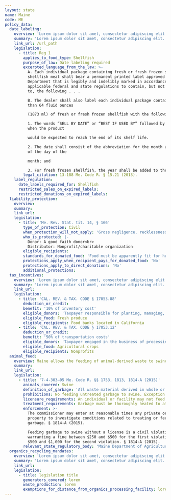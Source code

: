 ```yaml
---
layout: state
name: Maine
code: ME
policy_data:
  date_labeling:
    overview: 'Lorem ipsum dolor sit amet, consectetur adipiscing elit. Curabitur tellus mi, consequat at laoreet eget, vestibulum nec dolor. Vivamus volutpat quam ac quam bibendum rutrum.'
    summary: 'Lorem ipsum dolor sit amet, consectetur adipiscing elit. Curabitur tellus mi, consequat at laoreet eget, vestibulum nec dolor. Vivamus volutpat quam ac quam bibendum rutrum.'
    link_url: /url_path
    legislation:
      - title: Reg 1
        applies_to_food_type: Shellfish
        purpose_of_law: Date labeling required
        excerpted_language_from_the_law: >-
          A. Each individual package containing fresh or fresh frozen shucked
          shellfish meat shall bear a permanent printed label approved by the
          Department that is legibly and indelibly marked in accordance with
          applicable federal and state regulations to contain, but not be limited
          to, the following . . .

          B. The dealer shall also label each individual package containing less
          than 64 fluid ounces

          (1873 ml) of fresh or fresh frozen shellfish with the following:

          1. The words “SELL BY DATE” or “BEST IF USED BY” followed by a date
          when the product

          would be expected to reach the end of its shelf life.

          2. The date shall consist of the abbreviation for the month and number
          of the day of the

          month; and

          3. For fresh frozen shellfish, the year shall be added to the date.
        legal_citation: 13-188 Me. Code R. § 15.21 (2013).
    label_regulation:
      date_labels_required_for: Shellfish
      restricted_sales_on_expired_labels:
      restricted_donations_on_expired_labels:
  liability_protection:
    overview:
    summary:
    link_url:
    legislation:
      - title: 'Me. Rev. Stat. tit. 14, § 166'
        type_of_protection: Civil
        when_protection_will_not_apply: 'Gross negligence, recklessness, or intentional misconduct'
        who_is_protected: |-
          Donor: A good faith donor<br>
          Distributor: Nonprofit/charitable organization
        eligible_recipients:
        standards_for_donated_food: 'Food must be apparently fit for human consumption; includes food not readily marketable due to appearance, freshness, or grade.'
        protections_apply_when_recipient_pays_for_donated_food: 'No'
        protections_apply_to_direct_donations: 'No'
        additional_protections:
  tax_incentives:
    overview: 'Lorem ipsum dolor sit amet, consectetur adipiscing elit. Curabitur tellus mi, consequat at laoreet eget, vestibulum nec dolor. Vivamus volutpat quam ac quam bibendum rutrum.'
    summary: 'Lorem ipsum dolor sit amet, consectetur adipiscing elit. Curabitur tellus mi, consequat at laoreet eget, vestibulum nec dolor. Vivamus volutpat quam ac quam bibendum rutrum.'
    link_url:
    legislation:
      - title: 'CAL. REV. & TAX. CODE § 17053.88'
        deduction_or_credit:
        benefit: '10% of inventory cost'
        eligible_donors: 'Taxpayer responsible for planting, managing, and harvesting crops'
        eligible_food: Fresh produce
        eligible_recipients: Food banks located in California
      - title: 'CAL. REV. & TAX. CODE § 17053.12'
        deduction_or_credit:
        benefit: '50% of transportation costs'
        eligible_donors: 'Taxpayer engaged in the business of processing, distributing, or selling agricultural products'
        eligible_food: Agricultural crops
        eligible_recipients: Nonprofits
  animal_feed:
    overview: Maine allows the feeding of animal-derived waste to swine provided that it has been properly heat-treated and fed by a licensed facility. All other waste may be fed to swine without heat-treatment. Individuals may feed household garbage to their own swine without heat-treating it and without a permit.
    summary:
    link_url:
    legislation:
      - title: '7-4-303–05 Me. Code R. §§ 1753, 1813, 1814-A (2015)'
        animals_covered: Swine
        definition_of_garbage: 'All waste material derived in whole or in part from the meat of any animal, including fish and poultry, or other animal material and other refuse of any character whatsoever that has been associated with any such material resulting from the handling, preparation, cooking or consumption of food, except that “garbage” does not include waste from ordinary household operations that is fed directly to swine on the same premises where such a household is located. § 1813 (2015).'
        prohibitions: No feeding untreated garbage to swine. Exception for individuals feeding household garbage. § 1814-A (2015).
        licensure_requirements: An individual or facility may not feed garbage to swine without procuring a license from the state. § 1814-A (2015).
        treatment_requirements: Garbage must be thoroughly heated to at least 212 degrees Fahrenheit for at least 30 minutes or treated in some other manner that is approved in writing by the state before being fed to swine. § 1814-A (2015).
        enforcement: >-
          The commissioner may enter at reasonable times any private or public
          property to investigate conditions related to treating or feeding of
          garbage. § 1814-A (2015).

          Feeding garbage to swine without a license is a civil violation
          warranting a fine between $250 and $500 for the first violation and
          $500 and $1,000 for the second violation. § 1814-A (2015).
        relevant_state_regulatory_body: 'Maine Department of Agriculture, Conservation, and Forestry (§ 1753 (2015)), <a href="http://www.maine.gov/dacf/">http://www.maine.gov/dacf/</a>.'
  organics_recycling_mandates:
    overview: 'Lorem ipsum dolor sit amet, consectetur adipiscing elit. Curabitur tellus mi, consequat at laoreet eget, vestibulum nec dolor. Vivamus volutpat quam ac quam bibendum rutrum.'
    summary: 'Lorem ipsum dolor sit amet, consectetur adipiscing elit. Curabitur tellus mi, consequat at laoreet eget, vestibulum nec dolor. Vivamus volutpat quam ac quam bibendum rutrum.'
    link_url:
    legislation:
      - title: legislation title
        generators_covered: lorem
        waste_production: lorem
        exemptions_for_distance_from_organics_processing_facility: lorem
---
```

